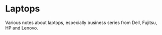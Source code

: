 # Laptops

Various notes about laptops, especially business series from Dell, Fujitsu, HP and Lenovo.
